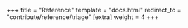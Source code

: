 +++
title = "Reference"
template = "docs.html"
redirect_to = "contribute/reference/triage"
[extra]
weight = 4
+++
